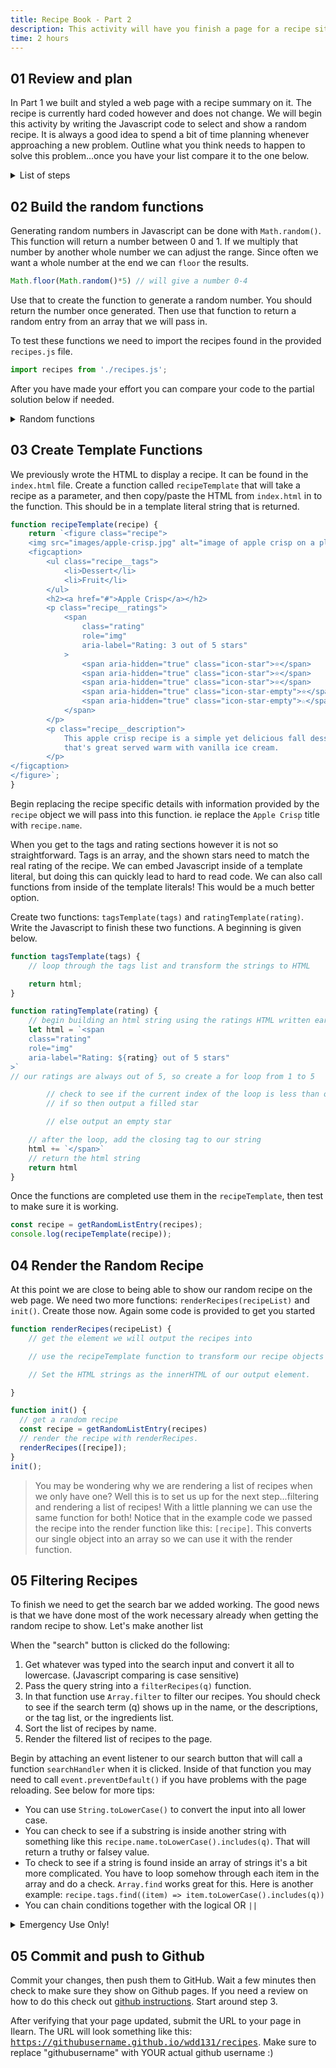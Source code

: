 ```yaml
---
title: Recipe Book - Part 2
description: This activity will have you finish a page for a recipe site. We will make the site dynamic and add search.
time: 2 hours
---
```


## **01** Review and plan

In Part 1 we built and styled a web page with a recipe summary on it. The recipe is currently hard coded however and does not change. We will begin this activity by writing the Javascript code to select and show a random recipe. It is always a good idea to spend a bit of time planning whenever approaching a new problem. Outline what you think needs to happen to solve this problem...once you have your list compare it to the one below.

<details>
<summary>List of steps</summary>

1. Import in the list of recipes into `main.js`
2. Create a function to generate a random number >= 0 and < num
3. Create a function that will use the imported recipes, and the random function to return a random recipe.
4. Create a template function that will be responsible to generate the HTML necessary to display a recipe.
5. Notice that there are two parts in this template where the markup will change based on the recipe: ratings and tags.
6. Create two more template functions, one to generate the markup for the tags (it should expect a list of tags as a parameter), and another to generate the correct rating stars. (This function will expect a number to represent how many stars)
7. Using the random recipe function, create an `init` function the should run when the page loads to render out a random recipe.
8. Test to make sure everything is working so far.

</details>

## **02** Build the random functions

Generating random numbers in Javascript can be done with `Math.random()`. This function will return a number between 0 and 1. If we multiply that number by another whole number we can adjust the range. Since often we want a whole number at the end we can `floor` the results.

```javascript
Math.floor(Math.random()*5) // will give a number 0-4
```

Use that to create the function to generate a random number. You should return the number once generated. Then use that function to return a random entry from an array that we will pass in.

To test these functions we need to import the recipes found in the provided `recipes.js` file.

```javascript
import recipes from './recipes.js';
```

After you have made your effort you can compare your code to the partial solution below if needed.

<details>
<summary>Random functions</summary>

```javascript
import recipes from './recipes.js';

function random(num) {
	return Math.floor(Math.random() * num);
}

function getRandomListEntry(list) {
	const listLength = list.length;
	const randomNum = random(listLength);
	return list[randomNum];
}

// to test
console.log(getRandomListEntry(recipes));

```

</details>

## **03** Create Template Functions

We previously wrote the HTML to display a recipe. It can be found in the `index.html` file. Create a function called `recipeTemplate` that will take a recipe as a parameter, and then copy/paste the HTML from `index.html` in to the function. This should be in a template literal string that is returned.

```javascript
function recipeTemplate(recipe) {
	return `<figure class="recipe">
	<img src="images/apple-crisp.jpg" alt="image of apple crisp on a plate" />
	<figcaption>
		<ul class="recipe__tags">
			<li>Dessert</li>
			<li>Fruit</li>
		</ul>
		<h2><a href="#">Apple Crisp</a></h2>
		<p class="recipe__ratings">
			<span
				class="rating"
				role="img"
				aria-label="Rating: 3 out of 5 stars"
			>
				<span aria-hidden="true" class="icon-star">⭐</span>
				<span aria-hidden="true" class="icon-star">⭐</span>
				<span aria-hidden="true" class="icon-star">⭐</span>
				<span aria-hidden="true" class="icon-star-empty">⭐</span>
				<span aria-hidden="true" class="icon-star-empty">☆</span>
			</span>
		</p>
		<p class="recipe__description">
			This apple crisp recipe is a simple yet delicious fall dessert
			that's great served warm with vanilla ice cream.
		</p>
</figcaption>
</figure>`;
}
```

Begin replacing the recipe specific details with information provided by the `recipe` object we will pass into this function. ie replace the `Apple Crisp` title with `recipe.name`.

When you get to the tags and rating sections however it is not so straightforward. Tags is an array, and the shown stars need to match the real rating of the recipe. We can embed Javascript inside of a template literal, but doing this can quickly lead to hard to read code. We can also call functions from inside of the template literals! This would be a much better option.

Create two functions: `tagsTemplate(tags)` and `ratingTemplate(rating)`. Write the Javascript to finish these two functions. A beginning is given below.

```javascript
function tagsTemplate(tags) {
	// loop through the tags list and transform the strings to HTML

	return html;
}

function ratingTemplate(rating) {
	// begin building an html string using the ratings HTML written earlier as a model.
	let html = `<span
	class="rating"
	role="img"
	aria-label="Rating: ${rating} out of 5 stars"
>`
// our ratings are always out of 5, so create a for loop from 1 to 5

		// check to see if the current index of the loop is less than our rating
		// if so then output a filled star

		// else output an empty star

	// after the loop, add the closing tag to our string
	html += `</span>`
	// return the html string
	return html
}
```

Once the functions are completed use them in the `recipeTemplate`, then test to make sure it is working.

```javascript
const recipe = getRandomListEntry(recipes);
console.log(recipeTemplate(recipe));
```

## **04** Render the Random Recipe

At this point we are close to being able to show our random recipe on the web page. We need two more functions: `renderRecipes(recipeList)` and `init()`. Create those now. Again some code is provided to get you started

```javascript
function renderRecipes(recipeList) {
	// get the element we will output the recipes into

	// use the recipeTemplate function to transform our recipe objects into recipe HTML strings

	// Set the HTML strings as the innerHTML of our output element.

}

function init() {
  // get a random recipe
  const recipe = getRandomListEntry(recipes)
  // render the recipe with renderRecipes.
  renderRecipes([recipe]);
}
init();
```
>You may be wondering why we are rendering a list of recipes when we only have one? Well this is to set us up for the next step...filtering and rendering a list of recipes! With a little planning we can use the same function for both! Notice that in the example code we passed the recipe into the render function like this: `[recipe]`. This converts our single object into an array so we can use it with the render function.

## **05** Filtering Recipes

To finish we need to get the search bar we added working. The good news is that we have done most of the work necessary already when getting the random recipe to show. Let's make another list

When the "search" button is clicked do the following:

1. Get whatever was typed into the search input and convert it all to lowercase. (Javascript comparing is case sensitive)
2. Pass the query string into a `filterRecipes(q)` function.
3. In that function use `Array.filter` to filter our recipes. You should check to see if the search term (q) shows up in the name, or the descriptions, or the tag list, or the ingredients list.
4. Sort the list of recipes by name.
5. Render the filtered list of recipes to the page.

Begin by attaching an event listener to our search button that will call a function `searchHandler` when it is clicked. Inside of that function you may need to call `event.preventDefault()` if you have problems with the page reloading. See below for more tips:

- You can use `String.toLowerCase()` to convert the input into all lower case.
- You can check to see if a substring is inside another string with something like this `recipe.name.toLowerCase().includes(q)`. That will return a truthy or falsey value.
- To check to see if a string is found inside an array of strings it's a bit more complicated. You have to loop somehow through each item in the array and do a check. `Array.find` works great for this. Here is another example: `recipe.tags.find((item) => item.toLowerCase().includes(q))`
- You can chain conditions together with the logical OR `||`

<details>
<summary>Emergency Use Only!</summary>

```javascript
function filter(q) {
	const filtered = recipes.filter(filterFunction)
	// sort by name
	const sorted = filtered.sort(sortFunction)
		return sorted

}

function searchHandler(e) {
	e.preventDefault()
	// get the search input
  // convert the value in the input to lowercase
  // use the filter function to filter our recipes
  // render the filtered list

}

```

</details>

## **05** Commit and push to Github

Commit your changes, then push them to GitHub. Wait a few minutes then check to make sure they show on Github pages. If you need a review on how to do this check out [github instructions](https://byui-cit.github.io/learning-modules/modules/general/hosting-git-github/ponder2/). Start around step 3.

After verifying that your page updated, submit the URL to your page in Ilearn. The URL will look something like this: <kbd>https://githubusername.github.io/wdd131/recipes</kbd>. Make sure to replace "githubusername" with YOUR actual github username :)
